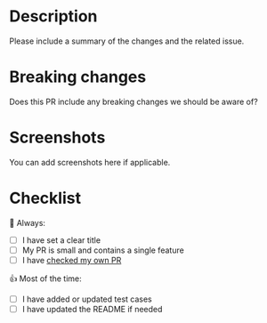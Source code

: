# Description

Please include a summary of the changes and the related issue.

# Breaking changes

Does this PR include any breaking changes we should be aware of?

# Screenshots

You can add screenshots here if applicable.

# Checklist

📌 Always:
- [ ] I have set a clear title
- [ ] My PR is small and contains a single feature
- [ ] I have [checked my own PR](## "Fix typo's and remove unused or commented out code")

👍 Most of the time:
- [ ] I have added or updated test cases
- [ ] I have updated the README if needed
